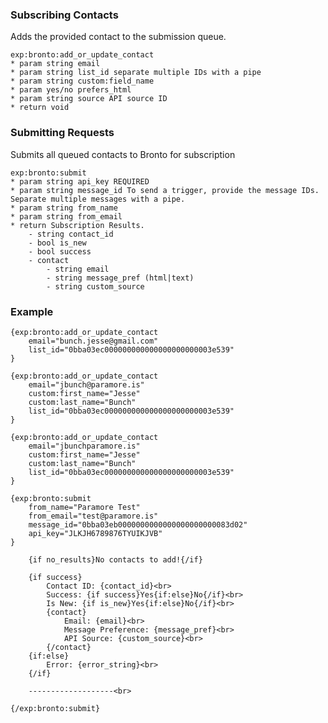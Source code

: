 ### Subscribing Contacts
Adds the provided contact to the submission queue.

	exp:bronto:add_or_update_contact
	* param string email
	* param string list_id separate multiple IDs with a pipe
	* param string custom:field_name 
	* param yes/no prefers_html 
	* param string source API source ID
	* return void

### Submitting Requests
Submits all queued contacts to Bronto for subscription

	exp:bronto:submit
	* param string api_key REQUIRED 
	* param string message_id To send a trigger, provide the message IDs. Separate multiple messages with a pipe.
	* param string from_name
	* param string from_email
	* return Subscription Results.
		- string contact_id
		- bool is_new
		- bool success
		- contact
			- string email
			- string message_pref (html|text)
			- string custom_source

### Example

	{exp:bronto:add_or_update_contact
		email="bunch.jesse@gmail.com"
		list_id="0bba03ec000000000000000000000003e539"
	}

	{exp:bronto:add_or_update_contact
		email="jbunch@paramore.is"
		custom:first_name="Jesse"
		custom:last_name="Bunch"
		list_id="0bba03ec000000000000000000000003e539"
	}

	{exp:bronto:add_or_update_contact
		email="jbunchparamore.is"
		custom:first_name="Jesse"
		custom:last_name="Bunch"
		list_id="0bba03ec000000000000000000000003e539"
	}

	{exp:bronto:submit
		from_name="Paramore Test"
		from_email="test@paramore.is"
		message_id="0bba03eb0000000000000000000000083d02"
		api_key="JLKJH6789876TYUIKJVB"
	}

		{if no_results}No contacts to add!{/if}
	
		{if success}
			Contact ID: {contact_id}<br>
			Success: {if success}Yes{if:else}No{/if}<br>
			Is New: {if is_new}Yes{if:else}No{/if}<br>
			{contact}
				Email: {email}<br>
				Message Preference: {message_pref}<br>
				API Source: {custom_source}<br>
			{/contact}
		{if:else}
			Error: {error_string}<br>
		{/if}

		-------------------<br>

	{/exp:bronto:submit}